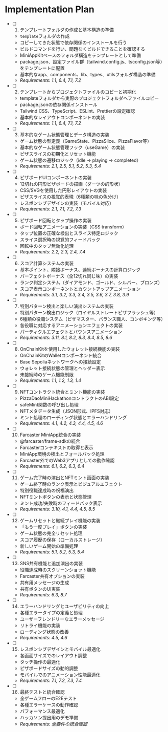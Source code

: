 # Implementation Plan

- [ ] 1. テンプレートフォルダの作成と基本構造の準備
  - `template`フォルダの作成
  - コピーしてきた状態で依存関係のインストールを行う
  - ビルドコマンドを行い、問題なくビルドできることを確認する
  - MiniAppKitベースのフォルダ構造をテンプレートとして準備
  - package.json、設定ファイル群（tailwind.config.js、tsconfig.json等）をテンプレートに配置
  - 基本的なapp、components、lib、types、utilsフォルダ構造の準備
  - _Requirements: 1.1, 6.4, 7.1, 7.2_

- [ ] 2. テンプレートからプロジェクトファイルのコピーと初期化
  - templateフォルダから実際のプロジェクトフォルダへファイルコピー
  - package.jsonの依存関係インストール
  - Tailwind CSS、TypeScript、ESLint、Prettierの設定確認
  - 基本的なレイアウトコンポーネントの実装
  - _Requirements: 1.1, 6.4, 7.1, 7.2_

- [ ] 3. 基本的なゲーム状態管理とデータ構造の実装
  - ゲーム状態の型定義（GameState、PizzaSlice、PizzaFlavor等）
  - 基本的なゲーム状態管理フック（useGame）の実装
  - ピザスライスの初期化とリセット機能
  - ゲーム状態の遷移ロジック（idle → playing → completed）
  - _Requirements: 2.1, 2.5, 5.1, 5.2, 5.3, 5.4_

- [ ] 4. ピザボードUIコンポーネントの実装
  - 12切れの円形ピザボードの描画（ダーツの的形状）
  - CSS/SVGを使用した円形レイアウトの実装
  - ピザスライスの視覚的表現（6種類の味の色分け）
  - レスポンシブデザインの実装（モバイル対応）
  - _Requirements: 2.1, 7.1, 7.2, 7.3_

- [ ] 5. ピザボード回転とタップ操作の実装
  - ボード回転アニメーションの実装（CSS transform）
  - タップ位置の正確な検出とスライス特定ロジック
  - スライス選択時の視覚的フィードバック
  - 回転中のタップ無効化処理
  - _Requirements: 2.2, 2.3, 2.4, 7.4_

- [ ] 6. スコア計算システムの実装
  - 基本ポイント、隣接ボーナス、連続ボーナスの計算ロジック
  - パーフェクトボーナス（全12切れ同じ味）の実装
  - ランク判定システム（ダイアモンド、ゴールド、シルバー、ブロンズ）
  - スコア表示コンポーネントとカウントアップアニメーション
  - _Requirements: 3.1, 3.2, 3.3, 3.4, 3.5, 3.6, 3.7, 3.8, 3.9_

- [ ] 7. 特別パターン検出と楽しい演出システムの実装
  - 特別パターン検出ロジック（ロイヤルストレートピザフラッシュ等）
  - 6種類の役職システム（ピザマスター、バランス職人、コンボキング等）
  - 各役職に対応するアニメーションエフェクトの実装
  - パーティクルエフェクトとバウンスアニメーション
  - _Requirements: 3.11, 8.1, 8.2, 8.3, 8.4, 8.5, 8.6_

- [ ] 8. OnChainKitを使用したウォレット接続機能の実装
  - OnChainKitのWalletコンポーネント統合
  - Base Sepoliaネットワークへの接続設定
  - ウォレット接続状態の管理とヘッダー表示
  - 未接続時のゲーム機能制限
  - _Requirements: 1.1, 1.2, 1.3, 1.4_

- [ ] 9. NFTコントラクト統合とミント機能の実装
  - PizzaDaoMiniHackathonコントラクトのABI設定
  - safeMint関数の呼び出し処理
  - NFTメタデータ生成（JSON形式、IPFS対応）
  - ミント処理のローディング状態とエラーハンドリング
  - _Requirements: 4.1, 4.2, 4.3, 4.4, 4.5, 4.6_

- [ ] 10. Farcaster MiniApp統合の実装
  - @farcaster/frame-sdkの統合
  - Farcasterコンテキストの取得と表示
  - MiniApp環境の検出とフォールバック処理
  - Farcaster外でのWeb3アプリとしての動作確認
  - _Requirements: 6.1, 6.2, 6.3, 6.4_

- [ ] 11. ゲーム完了時の演出とNFTミント画面の実装
  - ゲーム終了時のランク表示とビジュアルエフェクト
  - 特別役職達成時の祝福演出
  - NFTミントボタンの表示と状態管理
  - ミント成功/失敗時のフィードバック表示
  - _Requirements: 3.10, 4.1, 4.4, 4.5, 8.5_

- [ ] 12. ゲームリセットと継続プレイ機能の実装
  - 「もう一度プレイ」ボタンの実装
  - ゲーム状態の完全リセット処理
  - スコア履歴の保存（ローカルストレージ）
  - 新しいゲーム開始の準備処理
  - _Requirements: 5.1, 5.2, 5.3, 5.4_

- [ ] 13. SNS共有機能と追加演出の実装
  - 役職達成時のスクリーンショット機能
  - Farcaster共有オプションの実装
  - 共有用メッセージの生成
  - 共有ボタンのUI実装
  - _Requirements: 6.3, 8.7_

- [ ] 14. エラーハンドリングとユーザビリティの向上
  - 各種エラータイプの定義と処理
  - ユーザーフレンドリーなエラーメッセージ
  - リトライ機能の実装
  - ローディング状態の改善
  - _Requirements: 4.5, 4.6_

- [ ] 15. レスポンシブデザインとモバイル最適化
  - 各画面サイズでのレイアウト調整
  - タッチ操作の最適化
  - ピザボードサイズの動的調整
  - モバイルでのアニメーション性能最適化
  - _Requirements: 7.1, 7.2, 7.3, 7.4_

- [ ] 16. 最終テストと統合確認
  - 全ゲームフローのE2Eテスト
  - 各種エラーケースの動作確認
  - パフォーマンス最適化
  - ハッカソン提出用のデモ準備
  - _Requirements: 全要件の統合確認_
